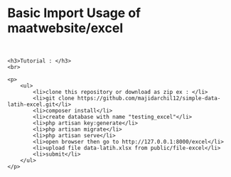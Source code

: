 <h1>Basic Import Usage of maatwebsite/excel</h1>
    <br>

    <h3>Tutorial : </h3>
    <br>

    <p>
        <ul>
            <li>clone this repository or download as zip ex : </li>
            <li>git clone https://github.com/majidarchil12/simple-data-latih-excel.git</li>
            <li>composer install</li>
            <li>create database with name "testing_excel"</li>
            <li>php artisan key:generate</li>
            <li>php artisan migrate</li>
            <li>php artisan serve</li> 
            <li>open browser then go to http://127.0.0.1:8000/excel</li>
            <li>upload file data-latih.xlsx from public/file-excel</li>
            <li>submit</li>
        </ul>
    </p>
